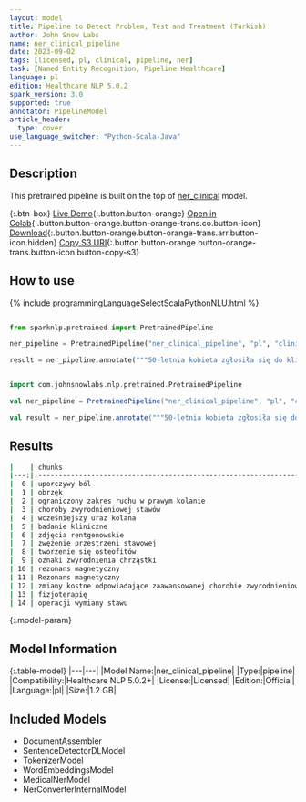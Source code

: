 ```yaml
---
layout: model
title: Pipeline to Detect Problem, Test and Treatment (Turkish)
author: John Snow Labs
name: ner_clinical_pipeline
date: 2023-09-02
tags: [licensed, pl, clinical, pipeline, ner]
task: [Named Entity Recognition, Pipeline Healthcare]
language: pl
edition: Healthcare NLP 5.0.2
spark_version: 3.0
supported: true
annotator: PipelineModel
article_header:
  type: cover
use_language_switcher: "Python-Scala-Java"
---
```


## Description

This pretrained pipeline is built on the top of [ner_clinical](https://nlp.johnsnowlabs.com/2023/08/29/ner_clinical_tr.html) model.

{:.btn-box}
[Live Demo](https://demo.johnsnowlabs.com/healthcare/NER_CLINICAL_MULTI/){:.button.button-orange}
[Open in Colab](https://colab.research.google.com/github/JohnSnowLabs/spark-nlp-workshop/blob/master/tutorials/streamlit_notebooks/healthcare/NER_CLINICAL_MULTI.ipynb){:.button.button-orange.button-orange-trans.co.button-icon}
[Download](https://s3.amazonaws.com/auxdata.johnsnowlabs.com/clinical/models/ner_clinical_pipeline_pl_5.0.2_3.0_1693690126965.zip){:.button.button-orange.button-orange-trans.arr.button-icon.hidden}
[Copy S3 URI](s3://auxdata.johnsnowlabs.com/clinical/models/ner_clinical_pipeline_pl_5.0.2_3.0_1693690126965.zip){:.button.button-orange.button-orange-trans.button-icon.button-copy-s3}

## How to use



<div class="tabs-box" markdown="1">
{% include programmingLanguageSelectScalaPythonNLU.html %}
  
```python

from sparknlp.pretrained import PretrainedPipeline

ner_pipeline = PretrainedPipeline("ner_clinical_pipeline", "pl", "clinical/models")

result = ner_pipeline.annotate("""50-letnia kobieta zgłosiła się do kliniki ortopedycznej skarżąc się na uporczywy ból, obrzęk i ograniczony zakres ruchu w prawym kolanie. Pacjentka zgłosiła historię choroby zwyrodnieniowej stawów i wcześniejszy uraz kolana. Przeprowadzono badanie kliniczne i wykonano zdjęcia rentgenowskie, które wykazały zwężenie przestrzeni stawowej, tworzenie się osteofitów i oznaki zwyrodnienia chrząstki. Aby potwierdzić diagnozę i ocenić stopień zaawansowania, zlecono rezonans magnetyczny. Rezonans magnetyczny wykazał rozległą utratę chrząstki i zmiany kostne odpowiadające zaawansowanej chorobie zwyrodnieniowej stawów. Po rozważeniu stanu pacjenta i jego preferencji, omówiono plan leczenia, który obejmował kontrolę bólu, fizjoterapię i możliwość operacji wymiany stawu.""")

```
```scala

import com.johnsnowlabs.nlp.pretrained.PretrainedPipeline

val ner_pipeline = PretrainedPipeline("ner_clinical_pipeline", "pl", "clinical/models")

val result = ner_pipeline.annotate("""50-letnia kobieta zgłosiła się do kliniki ortopedycznej skarżąc się na uporczywy ból, obrzęk i ograniczony zakres ruchu w prawym kolanie. Pacjentka zgłosiła historię choroby zwyrodnieniowej stawów i wcześniejszy uraz kolana. Przeprowadzono badanie kliniczne i wykonano zdjęcia rentgenowskie, które wykazały zwężenie przestrzeni stawowej, tworzenie się osteofitów i oznaki zwyrodnienia chrząstki. Aby potwierdzić diagnozę i ocenić stopień zaawansowania, zlecono rezonans magnetyczny. Rezonans magnetyczny wykazał rozległą utratę chrząstki i zmiany kostne odpowiadające zaawansowanej chorobie zwyrodnieniowej stawów. Po rozważeniu stanu pacjenta i jego preferencji, omówiono plan leczenia, który obejmował kontrolę bólu, fizjoterapię i możliwość operacji wymiany stawu.""")

```
</div>

## Results

```bash
|    | chunks                                                                    |   begin |   end | entities   |
|---:|:--------------------------------------------------------------------------|--------:|------:|:-----------|
|  0 | uporczywy ból                                                             |      71 |    83 | PROBLEM    |
|  1 | obrzęk                                                                    |      86 |    91 | PROBLEM    |
|  2 | ograniczony zakres ruchu w prawym kolanie                                 |      95 |   135 | PROBLEM    |
|  3 | choroby zwyrodnieniowej stawów                                            |     166 |   195 | PROBLEM    |
|  4 | wcześniejszy uraz kolana                                                  |     199 |   222 | PROBLEM    |
|  5 | badanie kliniczne                                                         |     240 |   256 | TEST       |
|  6 | zdjęcia rentgenowskie                                                     |     269 |   289 | TEST       |
|  7 | zwężenie przestrzeni stawowej                                             |     307 |   335 | PROBLEM    |
|  8 | tworzenie się osteofitów                                                  |     338 |   361 | PROBLEM    |
|  9 | oznaki zwyrodnienia chrząstki                                             |     365 |   393 | PROBLEM    |
| 10 | rezonans magnetyczny                                                      |     461 |   480 | TEST       |
| 11 | Rezonans magnetyczny                                                      |     483 |   502 | TEST       |
| 12 | zmiany kostne odpowiadające zaawansowanej chorobie zwyrodnieniowej stawów |     540 |   612 | PROBLEM    |
| 13 | fizjoterapię                                                              |     719 |   730 | TREATMENT  |
| 14 | operacji wymiany stawu                                                    |     744 |   765 | TREATMENT  |
```

{:.model-param}
## Model Information

{:.table-model}
|---|---|
|Model Name:|ner_clinical_pipeline|
|Type:|pipeline|
|Compatibility:|Healthcare NLP 5.0.2+|
|License:|Licensed|
|Edition:|Official|
|Language:|pl|
|Size:|1.2 GB|

## Included Models

- DocumentAssembler
- SentenceDetectorDLModel
- TokenizerModel
- WordEmbeddingsModel
- MedicalNerModel
- NerConverterInternalModel
